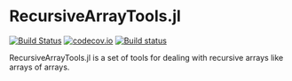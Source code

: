 # RecursiveArrayTools.jl

[![Build Status](https://github.com/SciML/RecursiveArrayTools.jl/workflows/CI/badge.svg)](https://github.com/SciML/RecursiveArrayTools.jl/actions?query=workflow%3ACI)
[![codecov.io](http://codecov.io/github/SciML/RecursiveArrayTools.jl/coverage.svg?branch=master)](http://codecov.io/github/SciML/RecursiveArrayTools.jl?branch=master)
[![Build status](https://badge.buildkite.com/5f39777d009ce94ef1dcf2a4881c68b9fbcaf6f69f1d8b8df2.svg)](https://buildkite.com/julialang/recursivearraytools-dot-jl)

RecursiveArrayTools.jl is a set of tools for dealing with recursive arrays like
arrays of arrays.